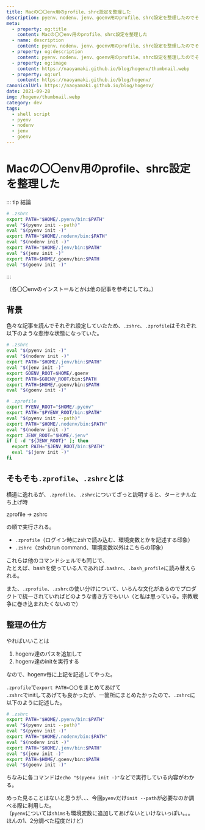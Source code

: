 ```yaml
---
title: Macの〇〇env用のprofile、shrc設定を整理した
description: pyenv、nodenv、jenv、goenv用のprofile、shrc設定を整理したのでそのついでの備忘録
meta:
  - property: og:title
    content: Macの〇〇env用のprofile、shrc設定を整理した
  - name: description
    content: pyenv、nodenv、jenv、goenv用のprofile、shrc設定を整理したのでそのついでの備忘録
  - property: og:description
    content: pyenv、nodenv、jenv、goenv用のprofile、shrc設定を整理したのでそのついでの備忘録
  - property: og:image
    content: https://naoyamaki.github.io/blog/hogenv/thumbnail.webp
  - property: og:url
    content: https://naoyamaki.github.io/blog/hogenv/
canonicalUrl: https://naoyamaki.github.io/blog/hogenv/
date: 2021-09-28
img: /hogenv/thumbnail.webp
category: dev
tags:
  - shell script
  - pyenv
  - nodenv
  - jenv
  - goenv
---
```


# Macの〇〇env用のprofile、shrc設定を整理した

::: tip 結論
```sh
# .zshrc
export PATH="$HOME/.pyenv/bin:$PATH"
eval "$(pyenv init --path)"
eval "$(pyenv init -)"
export PATH="$HOME/.nodenv/bin:$PATH"
eval "$(nodenv init -)"
export PATH="$HOME/.jenv/bin:$PATH"
eval "$(jenv init -)"
export PATH=$HOME/.goenv/bin:$PATH
eval "$(goenv init -)"
```
:::

（各〇〇envのインストールとかは他の記事を参考にしてね。）

## 背景

色々な記事を読んでそれぞれ設定していたため、`.zshrc`、`.zprofile`はそれぞれ以下のような悲惨な状態になっていた。

```sh
# .zshrc
eval "$(pyenv init -)"
eval "$(nodenv init -)"
export PATH="$HOME/.jenv/bin:$PATH"
eval "$(jenv init -)"
export GOENV_ROOT=$HOME/.goenv
export PATH=$GOENV_ROOT/bin:$PATH
export PATH=$HOME/.goenv/bin:$PATH
eval "$(goenv init -)"
```


```sh
# .zprofile
export PYENV_ROOT="$HOME/.pyenv"
export PATH="$PYENV_ROOT/bin:$PATH"
eval "$(pyenv init --path)"
export PATH="$HOME/.nodenv/bin:$PATH"
eval "$(nodenv init -)"
export JENV_ROOT="$HOME/.jenv"
if [ -d "${JENV_ROOT}" ]; then
  export PATH="$JENV_ROOT/bin:$PATH"
  eval "$(jenv init -)"
fi
```

## そもそも`.zprofile`、`.zshrc`とは

横道に逸れるが、`.zprofile`、`.zshrc`についてざっと説明すると、ターミナル立ち上げ時

zprofile -> zshrc

の順で実行される。  

- `.zprofile`（ログイン時にzshで読み込む、環境変数とかを記述する印象）
- `.zshrc`（zshのrun command、環境変数以外はこちらの印象）

これらは他のコマンドシェルでも同じで、  
たとえば、bashを使っている人であれば`.bashrc`、`.bash_profile`に読み替えられる。

また、`.zprofile`、`.zshrc`の使い分けについて、いろんな文化があるのでプロダクトで統一されていればどのような書き方でもいい（と私は思っている。宗教戦争に巻き込まれたくないので）

## 整理の仕方

やればいいことは

1. hogenv達のパスを追加して
1. hogenv達のinitを実行する

なので、hogenv毎に上記を記述してやった。

`.zprofile`で`export PATH=〇〇`をまとめてあげて  
`.zshrc`でinitしてあげても良かったが、一箇所にまとめたかったので、`.zshrc`に以下のように記述した。

```sh
# .zshrc
export PATH="$HOME/.pyenv/bin:$PATH"
eval "$(pyenv init --path)"
eval "$(pyenv init -)"
export PATH="$HOME/.nodenv/bin:$PATH"
eval "$(nodenv init -)"
export PATH="$HOME/.jenv/bin:$PATH"
eval "$(jenv init -)"
export PATH=$HOME/.goenv/bin:$PATH
eval "$(goenv init -)"
```

ちなみに各コマンドは`echo "$(pyenv init -)"`などで実行している内容がわかる。

めった見ることはないと思うが、、、今回`pyenv`だけ`init --path`が必要なのか調べる際に利用した。  
（`pyenv`については`shims`も環境変数に追加してあげないといけないっぽい。。。ほんの1、2分調べた程度だけど）